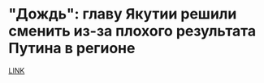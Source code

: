 # "Дождь": главу Якутии решили сменить из-за плохого результата Путина в регионе



[LINK](https://varlamov.ru/2832434.html)